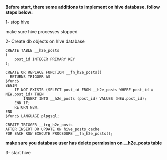 



**Before start, there some additions to implement on hive database. follow steps below:**

1- stop hive

make sure hive processes stopped

2- Create db objects on hive database

```
CREATE TABLE __h2e_posts
(
    post_id INTEGER PRIMARY KEY
);
```

```
CREATE OR REPLACE FUNCTION __fn_h2e_posts()
  RETURNS TRIGGER AS
$func$
BEGIN   
    IF NOT EXISTS (SELECT post_id FROM __h2e_posts WHERE post_id = NEW.post_id) THEN
    	INSERT INTO __h2e_posts (post_id) VALUES (NEW.post_id);
	END IF;
	RETURN NEW;
END
$func$ LANGUAGE plpgsql;
```

```
CREATE TRIGGER __trg_h2e_posts
AFTER INSERT OR UPDATE ON hive_posts_cache
FOR EACH ROW EXECUTE PROCEDURE __fn_h2e_posts();
```

**make sure you database user has delete permission on __h2e_posts table**

3- start hive
